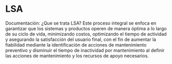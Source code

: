 # LSA
Documentación:
¿Que se trata LSA?
Este proceso integral se enfoca en garantizar que los sistemas y productos operen de manera óptima a lo largo de su ciclo de vida, minimizando costos, optimizando el tiempo de actividad y asegurando la satisfacción del usuario final, con el fin de aumentar la fiabilidad mediante la identificación de acciones de mantenimiento preventivo y disminuir el tiempo de inactividad por mantenimiento al definir las acciones de mantenimiento y los recursos de apoyo necesarios. 

